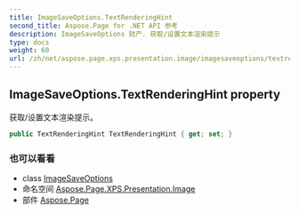 ```yaml
---
title: ImageSaveOptions.TextRenderingHint
second_title: Aspose.Page for .NET API 参考
description: ImageSaveOptions 财产. 获取/设置文本渲染提示
type: docs
weight: 60
url: /zh/net/aspose.page.xps.presentation.image/imagesaveoptions/textrenderinghint/
---
```

## ImageSaveOptions.TextRenderingHint property

获取/设置文本渲染提示。

```csharp
public TextRenderingHint TextRenderingHint { get; set; }
```

### 也可以看看

* class [ImageSaveOptions](../)
* 命名空间 [Aspose.Page.XPS.Presentation.Image](../../imagesaveoptions/)
* 部件 [Aspose.Page](../../../)


